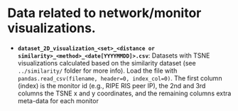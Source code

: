 # Data related to network/monitor visualizations. 


* **`dataset_2D_visualization_<set>_<distance or similarity>_<method>_<date[YYYYMMDD]>.csv`**: Datasets with TSNE visualizations calculated based on the similarity dataset (see `../similarity/` folder for more info). Load the file with `pandas.read_csv(filename, header=0, index_col=0)`. The first column (index) is the monitor id (e.g., RIPE RIS peer IP), the 2nd and 3rd columns the TSNE x and y coordinates, and the remaining columns extra meta-data for each monitor